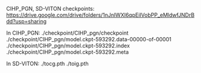 CIHP_PGN, SD-VITON checkpoints: https://drive.google.com/drive/folders/1nJnIWXI6qpEiIVobPP_eMldwfJNDrBdd?usp=sharing

In CIHP_PGN: 
  ./checkpoint/CIHP_pgn/checkpoint
  ./checkpoint/CIHP_pgn/model.ckpt-593292.data-00000-of-00001
  ./checkpoint/CIHP_pgn/model.ckpt-593292.index
  ./checkpoint/CIHP_pgn/model.ckpt-593292.meta

In SD-VITON:
  ./tocg.pth
  ./toig.pth
